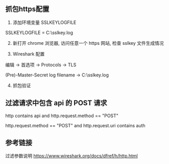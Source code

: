 
## 抓包https配置

1. 添加环境变量 SSLKEYLOGFILE

SSLKEYLOGFILE = C:\sslkey.log

2. 新打开 chrome 浏览器, 访问任意一个 https 网站, 检查 sslkey 文件生成情况

3. Wireshark 配置

编辑 -> 首选项 -> Protocols -> TLS

(Pre)-Master-Secret log filename -> C:\sslkey.log

4. 抓包验证

## 过滤请求中包含 api 的 POST 请求

http contains api and http.request.method == "POST"

http.request.method == "POST" and http.request.uri contains auth


## 参考链接

过滤参数说明
https://www.wireshark.org/docs/dfref/h/http.html
